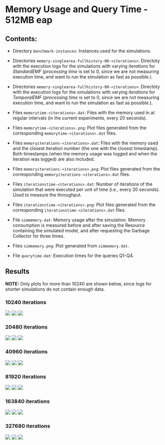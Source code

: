 # Memory Usage and Query Time - 512MB eap

## Contents:

* Directory `benchmark-instances`: Instances used for the simulations.

* Directories `memory-singlearea-fullhistory-00-<iterations>`: Directoty with the execution logs for the simulations with varying *iterations* for *StandardEMF* (*processing time* is set to 0, since we are not measuring execution time, and want to run the simulation as fast as possible.).

* Directories `memory-singlearea-fullhistory-00-<iterations>`: Directoty with the execution logs for the simulations with varying *iterations* for *TemporalEMF* (*processing time* is set to 0, since we are not measuring execution time, and want to run the simulation as fast as possible.).

* Files `memorytime-<iterations>.dat`: Files with the memory used in at regular intervals (in the current experiments, every 20 seconds).

* Files `memorytime-<iterations>.png`: Plot files generated from the corresponding `memorytime-<iterations>.dat` files.

* Files `memoryiterations-<iterations>.dat`: Files with the memory used and the closest iteration number (the one with the closest timestamp). Both timestamps (when the memory usage was logged and when the iteration was logged) are also included.

* Files `memoryiterations-<iterations>.png`: Plot files generated from the corresponding `memoryiterations-<iterations>.dat` files.

* Files `iterationstime-<iterations>.dat`: Number of iterations of the simulation that were executed per unit of time (i.e., every 20 seconds). Used to measure the throughput.

* Files `iterationstime-<iterations>.png`: Plot files generated from the corresponding `iterationstime-<iterations>.dat` files.

* File `simmemory.dat`: Memory usage after the simulation. Memory consumption is measured before and after saving the Resource containing the simulated model, and after requesting the Garbage Collector for three times.

* Files `simmemory.png`: Plot generated from `simmemory.dat`.

* File `querytime.dat`: Execution times for the queries Q1-Q4.


## Results

**NOTE:** Only plots for more than 10240 are shown below, since logs for shorter simulations do not contain enough data.

### 10240 iterations

![](memorytime-10240.png)
![](memoryiterations-10240.png)
![](iterationstime-10240.png)

### 20480 iterations

![](memorytime-20480.png)
![](memoryiterations-20480.png)
![](iterationstime-20480.png)

### 40960 iterations

![](memorytime-40960.png)
![](memoryiterations-40960.png)
![](iterationstime-40960.png)

### 81920 iterations

![](memorytime-81920.png)
![](memoryiterations-81920.png)
![](iterationstime-81920.png)

### 163840 iterations

![](memorytime-163840.png)
![](memoryiterations-163840.png)
![](iterationstime-163840.png)

### 327680 iterations

![](memorytime-327680.png)
![](memoryiterations-327680.png)
![](iterationstime-327680.png)

